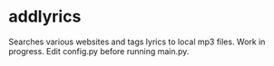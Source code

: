 # addlyrics
Searches various websites and tags lyrics to local mp3 files.
Work in progress.  Edit config.py before running main.py.
